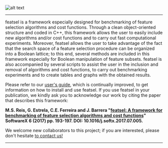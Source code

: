 ![alt text](https://github.com/msreis/featsel/raw/master/docs/featsel_logo.png "featsel's logo")

***

featsel is a framework especially designed for benchmarking of feature selection algorithms and cost functions. Through a clean object-oriented structure and coded in C++, this framework allows the user to easily include new algorithms and/or cost functions and to carry out fast computational experiments. Moreover, featsel allows the user to take advantage of the fact that the search space of a feature selection procedure can be organized into a Boolean lattice; to this end, several methods are included in this framework especially for Boolean manipulation of feature subsets. featsel is also accompanied by several scripts to assist the user in the inclusion and removal of algorithms and cost functions, to carry out benchmarking experiments and to create tables and graphs with the obtained results.

Please refer to our [user's guide](https://github.com/msreis/featsel/wiki), which is continually improved, to get information on how to install and use featsel. If you use featsel in your publication, we kindly ask you to acknowledge our work by citing the paper that describes this framework: 


**M.S. Reis, G. Estrela, C.E. Ferreira and J. Barrera 
"[featsel: A framework for benchmarking of feature selection algorithms and cost functions](http://www.sciencedirect.com/science/article/pii/S2352711017300286)"
SoftwareX 6 (2017) pp. 193-197. DOI: 10.1016/j.softx.2017.07.005.**


 We welcome new collaborators to this project; if you are interested, please don't hesitate [to contact us!](https://github.com/msreis/featsel/wiki/Bug-report-and-contact)


***

